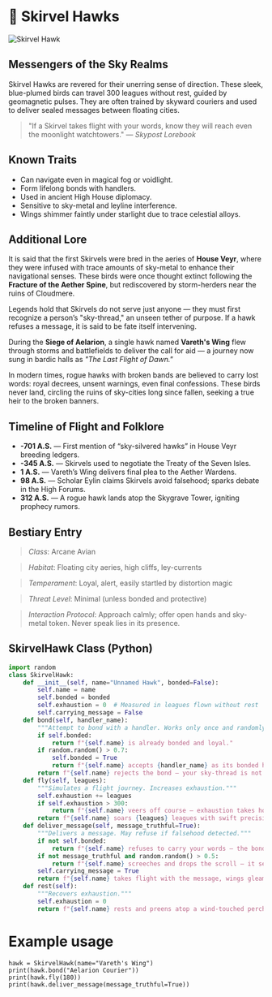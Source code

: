 # 🦅 Skirvel Hawks

![Skirvel Hawk](/images/skirvel-hawk.png)

## Messengers of the Sky Realms

Skirvel Hawks are revered for their unerring sense of direction. These sleek, blue-plumed birds can travel 300 leagues without rest, guided by geomagnetic pulses. They are often trained by skyward couriers and used to deliver sealed messages between floating cities.

> "If a Skirvel takes flight with your words, know they will reach even the moonlight watchtowers." — *Skypost Lorebook*

## Known Traits

- Can navigate even in magical fog or voidlight.
- Form lifelong bonds with handlers.
- Used in ancient High House diplomacy.
- Sensitive to sky-metal and leyline interference.
- Wings shimmer faintly under starlight due to trace celestial alloys.

## Additional Lore

It is said that the first Skirvels were bred in the aeries of **House Veyr**, where they were infused with trace amounts of sky-metal to enhance their navigational senses. These birds were once thought extinct following the **Fracture of the Aether Spine**, but rediscovered by storm-herders near the ruins of Cloudmere.

Legends hold that Skirvels do not serve just anyone — they must first recognize a person’s "sky-thread," an unseen tether of purpose. If a hawk refuses a message, it is said to be fate itself intervening.

During the **Siege of Aelarion**, a single hawk named **Vareth's Wing** flew through storms and battlefields to deliver the call for aid — a journey now sung in bardic halls as *"The Last Flight of Dawn."*

In modern times, rogue hawks with broken bands are believed to carry lost words: royal decrees, unsent warnings, even final confessions. These birds never land, circling the ruins of sky-cities long since fallen, seeking a true heir to the broken banners.

## Timeline of Flight and Folklore

- **-701 A.S.** — First mention of “sky-silvered hawks” in House Veyr breeding ledgers.
- **-345 A.S.** — Skirvels used to negotiate the Treaty of the Seven Isles.
- **1 A.S.** — Vareth’s Wing delivers final plea to the Aether Wardens.
- **98 A.S.** — Scholar Eylin claims Skirvels avoid falsehood; sparks debate in the High Forums.
- **312 A.S.** — A rogue hawk lands atop the Skygrave Tower, igniting prophecy rumors.

## Bestiary Entry

> *Class*: Arcane Avian

> *Habitat*: Floating city aeries, high cliffs, ley-currents  

> *Temperament*: Loyal, alert, easily startled by distortion magic  

> *Threat Level*: Minimal (unless bonded and protective)  

> *Interaction Protocol*: Approach calmly; offer open hands and sky-metal token. Never speak lies in its presence.

## SkirvelHawk Class (Python)

```python
import random
class SkirvelHawk:
    def __init__(self, name="Unnamed Hawk", bonded=False):
        self.name = name
        self.bonded = bonded
        self.exhaustion = 0  # Measured in leagues flown without rest
        self.carrying_message = False
    def bond(self, handler_name):
        """Attempt to bond with a handler. Works only once and randomly."""
        if self.bonded:
            return f"{self.name} is already bonded and loyal."
        if random.random() > 0.7:
            self.bonded = True
            return f"{self.name} accepts {handler_name} as its bonded handler."
        return f"{self.name} rejects the bond — your sky-thread is not aligned."
    def fly(self, leagues):
        """Simulates a flight journey. Increases exhaustion."""
        self.exhaustion += leagues
        if self.exhaustion > 300:
            return f"{self.name} veers off course — exhaustion takes hold."
        return f"{self.name} soars {leagues} leagues with swift precision."
    def deliver_message(self, message_truthful=True):
        """Delivers a message. May refuse if falsehood detected."""
        if not self.bonded:
            return f"{self.name} refuses to carry your words — the bond is unproven."
        if not message_truthful and random.random() > 0.5:
            return f"{self.name} screeches and drops the scroll — it senses deceit."
        self.carrying_message = True
        return f"{self.name} takes flight with the message, wings gleaming like moonlight."
    def rest(self):
        """Recovers exhaustion."""
        self.exhaustion = 0
        return f"{self.name} rests and preens atop a wind-touched perch."
```

# Example usage

```
hawk = SkirvelHawk(name="Vareth's Wing")
print(hawk.bond("Aelarion Courier"))
print(hawk.fly(180))
print(hawk.deliver_message(message_truthful=True))
```
